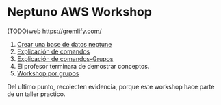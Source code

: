 # Neptuno AWS Workshop
(TODO)web https://gremlify.com/
1. [Crear una base de datos neptune](create-neptune-db.md)
2. [Explicación de comandos](neptune-intro.md)
3. [Explicación de comandos-Grupos](intro-groups.md)
4. El profesor terminara de demostrar conceptos.
5. [Workshop por grupos](workshop.md)


Del ultimo punto, recolecten evidencia, porque este workshop hace parte de un taller practico.



